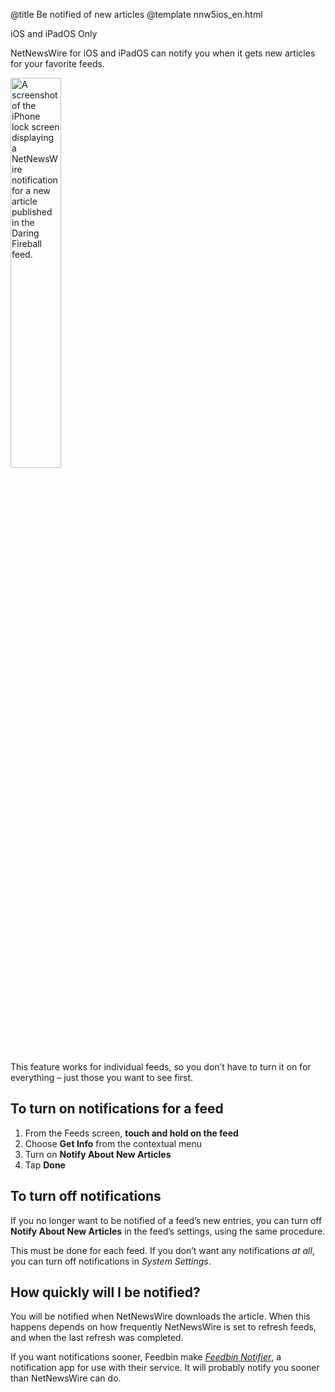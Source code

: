 @title Be notified of new articles
@template nnw5ios_en.html

<span class="badge-warning">iOS and iPadOS Only</span>

NetNewsWire for iOS and iPadOS can notify you when it gets new articles for your favorite feeds.

<img src="../../../images/iphone-en-lockscreen_notification.jpeg"
     alt="A screenshot of the iPhone lock screen displaying a NetNewsWire notification for a new article published in the Daring Fireball feed."
     class="centeredImage"
     style="height: 40%;" />

This feature works for individual feeds, so you don’t have to turn it on for everything – just those you want to see first.

## To turn on notifications for a feed

1. From the Feeds screen, **touch and hold on the feed**
2. Choose **Get Info** from the contextual menu
3. Turn on **Notify About New Articles**
4. Tap **Done**


## To turn off notifications

If you no longer want to be notified of a feed’s new entries, you can turn off **Notify About New Articles** in the feed’s settings, using the same procedure.

This must be done for each feed. If you don’t want any notifications *at all*, you can turn off notifications in *System Settings*.


## How quickly will I be notified?

You will be notified when NetNewsWire downloads the article. When this happens depends on how frequently NetNewsWire is set to refresh feeds, and when the last refresh was completed.

If you want notifications sooner, Feedbin make [*Feedbin Notifier*][fbn], a notification app for use with their service. It will probably notify you sooner than NetNewsWire can do.

[fbn]: https://apps.apple.com/us/app/feedbin-notifier/id996164128
